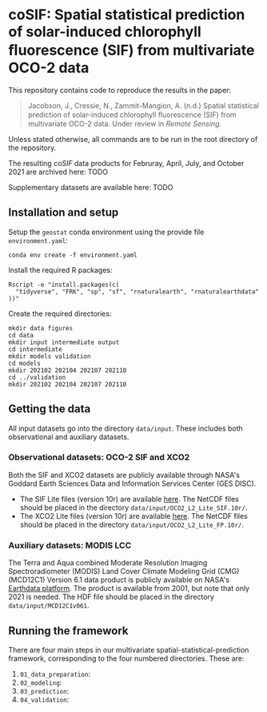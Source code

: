 # coSIF: Spatial statistical prediction of solar-induced chlorophyll ﬂuorescence (SIF) from multivariate OCO-2 data

This repository contains code to reproduce the results in the paper:

> Jacobson, J., Cressie, N., Zammit-Mangion, A. (n.d.) Spatial statistical prediction of solar-induced chlorophyll ﬂuorescence (SIF) from multivariate OCO-2 data. Under review in *Remote Sensing*.

Unless stated otherwise, all commands are to be run in the root directory of the repository.

The resulting *coSIF* data products for Februray, April, July, and October 2021 are archived here: TODO

Supplementary datasets are available here: TODO

## Installation and setup

Setup the `geostat` conda environment using the provide file `environment.yaml`:
```
conda env create -f environment.yaml
```
Install the required R packages:
```
Rscript -e "install.packages(c(
  "tidyverse", "FRK", "sp", "sf", "rnaturalearth", "rnaturalearthdata"
))"
```
Create the required directories:
```
mkdir data figures
cd data
mkdir input intermediate output
cd intermediate
mkdir models validation
cd models
mkdir 202102 202104 202107 202110
cd ../validation
mkdir 202102 202104 202107 202110
```

## Getting the data

All input datasets go into the directory `data/input`. These includes both observational and auxiliary datasets.

### Observational datasets: OCO-2 SIF and XCO2

Both the SIF and XCO2 datasets are publicly available through NASA's Goddard Earth Sciences Data and Information Services Center (GES DISC).

- The SIF Lite files (version 10r) are available [here](https://disc.gsfc.nasa.gov/datasets/OCO2_L2_Lite_SIF_10r/summary). The NetCDF files should be placed in the directory `data/input/OCO2_L2_Lite_SIF.10r/`.
- The XCO2 Lite files (version 10r) are available [here](https://disc.gsfc.nasa.gov/datasets/OCO2_L2_Lite_FP_10r/summary). The NetCDF files should be placed in the directory `data/input/OCO2_L2_Lite_FP.10r/`.

### Auxiliary datasets: MODIS LCC

The Terra and Aqua combined Moderate Resolution Imaging Spectroradiometer (MODIS) Land Cover Climate Modeling Grid (CMG) (MCD12C1) Version 6.1 data product is publicly available on NASA's [Earthdata platform](https://lpdaac.usgs.gov/products/mcd12c1v061/). The product is available from 2001, but note that only 2021 is needed. The HDF file should be placed in the directory `data/input/MCD12C1v061`.

## Running the framework

There are four main steps in our multivariate spatial-statistical-prediction framework, corresponding to the four numbered directories. These are: 

1. `01_data_preparation`:
2. `02_modeling`:
3. `03_prediction`:
4. `04_validation`: